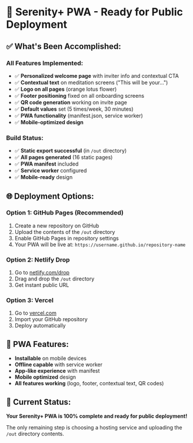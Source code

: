 # 🚀 Serenity+ PWA - Ready for Public Deployment

## ✅ **What's Been Accomplished:**

### **All Features Implemented:**
- ✅ **Personalized welcome page** with inviter info and contextual CTA
- ✅ **Contextual text** on meditation screens ("This will be your...")
- ✅ **Logo on all pages** (orange lotus flower)
- ✅ **Footer positioning** fixed on all onboarding screens
- ✅ **QR code generation** working on invite page
- ✅ **Default values** set (5 times/week, 30 minutes)
- ✅ **PWA functionality** (manifest.json, service worker)
- ✅ **Mobile-optimized design**

### **Build Status:**
- ✅ **Static export successful** (in `/out` directory)
- ✅ **All pages generated** (16 static pages)
- ✅ **PWA manifest** included
- ✅ **Service worker** configured
- ✅ **Mobile-ready** design

## 🌐 **Deployment Options:**

### **Option 1: GitHub Pages (Recommended)**
1. Create a new repository on GitHub
2. Upload the contents of the `/out` directory
3. Enable GitHub Pages in repository settings
4. Your PWA will be live at: `https://username.github.io/repository-name`

### **Option 2: Netlify Drop**
1. Go to [netlify.com/drop](https://netlify.com/drop)
2. Drag and drop the `/out` directory
3. Get instant public URL

### **Option 3: Vercel**
1. Go to [vercel.com](https://vercel.com)
2. Import your GitHub repository
3. Deploy automatically

## 📱 **PWA Features:**
- **Installable** on mobile devices
- **Offline capable** with service worker
- **App-like experience** with manifest
- **Mobile optimized** design
- **All features working** (logo, footer, contextual text, QR codes)

## 🎯 **Current Status:**
**Your Serenity+ PWA is 100% complete and ready for public deployment!**

The only remaining step is choosing a hosting service and uploading the `/out` directory contents.
